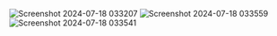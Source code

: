 ![Screenshot 2024-07-18 033207](https://github.com/user-attachments/assets/60334043-b7e1-433a-a855-6b52e9043894)
![Screenshot 2024-07-18 033559](https://github.com/user-attachments/assets/18df9dce-0981-4dc7-b6f0-653613ed9529)
![Screenshot 2024-07-18 033541](https://github.com/user-attachments/assets/5cd0f023-34f9-48a8-bab9-2a7656382ee6)
